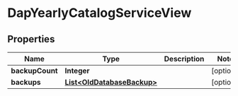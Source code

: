 

# DapYearlyCatalogServiceView


## Properties

Name | Type | Description | Notes
------------ | ------------- | ------------- | -------------
**backupCount** | **Integer** |  |  [optional]
**backups** | [**List&lt;OldDatabaseBackup&gt;**](OldDatabaseBackup.md) |  |  [optional]




